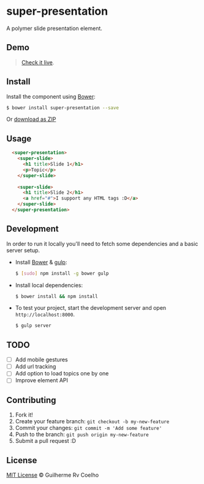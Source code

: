 # super-presentation

A polymer slide presentation element.

## Demo

> [Check it live](http://grvcoelho.github.io/super-presentation).

## Install

Install the component using [Bower](http://bower.io/):

```sh
$ bower install super-presentation --save
```

Or [download as ZIP](https://github.com/grvcoelho/super-presentation/archive/master.zip)

## Usage

```html
  <super-presentation>
    <super-slide>
      <h1 title>Slide 1</h1>
      <p>Topic</p>
    </super-slide>
    
    <super-slide>
      <h1 title>Slide 2</h1>
      <a href="#">I support any HTML tags :D</a>
    </super-slide>
  </super-presentation>
```
## Development

In order to run it locally you'll need to fetch some dependencies and a basic server setup.

* Install [Bower](http://bower.io/) & [gulp](http://gulpjs.com/):

    ```sh
    $ [sudo] npm install -g bower gulp
    ```

* Install local dependencies:

    ```sh
    $ bower install && npm install
    ```

* To test your project, start the development server and open `http://localhost:8000`.

    ```sh
    $ gulp server
    ```
    
## TODO

- [ ] Add mobile gestures
- [ ] Add url tracking
- [ ] Add option to load topics one by one
- [ ] Improve element API

## Contributing

1. Fork it!
2. Create your feature branch: `git checkout -b my-new-feature`
3. Commit your changes: `git commit -m 'Add some feature'`
4. Push to the branch: `git push origin my-new-feature`
5. Submit a pull request :D

## License

[MIT License](http://grvcoelho.mit-license.org/) © Guilherme Rv Coelho
